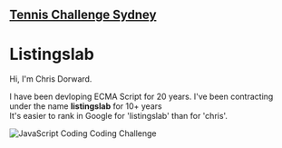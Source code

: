 
## [Tennis Challenge Sydney](./index.md)

# Listingslab

Hi, I'm Chris Dorward.  

I have been devloping ECMA Script for 20 years.
I've been contracting under the name __listingslab__ for 10+ years  
It's easier to rank in Google for 'listingslab' than for 'chris'.

![JavaScript Coding Coding Challenge](https://listingslab.io/wp-content/uploads/2019/02/player_twintone.png "Ready Player One?")